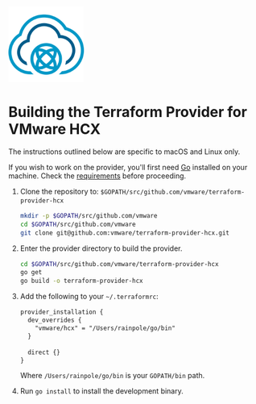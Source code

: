 <!--
© Broadcom. All Rights Reserved.
The term “Broadcom” refers to Broadcom Inc. and/or its subsidiaries.
SPDX-License-Identifier: MPL-2.0
-->

<!-- markdownlint-disable first-line-h1 no-inline-html -->

<img src="images/icon-color.svg" alt="VMware HCX" width="150">

# Building the Terraform Provider for VMware HCX

The instructions outlined below are specific to macOS and Linux only.

If you wish to work on the provider, you'll first need [Go][golang-install] installed on your
machine. Check the [requirements][requirements] before proceeding.

1. Clone the repository to: `$GOPATH/src/github.com/vmware/terraform-provider-hcx`

   ```sh
   mkdir -p $GOPATH/src/github.com/vmware
   cd $GOPATH/src/github.com/vmware
   git clone git@github.com:vmware/terraform-provider-hcx.git
   ```

2. Enter the provider directory to build the provider.

   ```sh
   cd $GOPATH/src/github.com/vmware/terraform-provider-hcx
   go get
   go build -o terraform-provider-hcx
   ```

3. Add the following to your `~/.terraformrc`:

   ```hcl
   provider_installation {
     dev_overrides {
       "vmware/hcx" = "/Users/rainpole/go/bin"
     }

     direct {}
   }
   ```

   Where `/Users/rainpole/go/bin` is your `GOPATH/bin` path.

4. Run `go install` to install the development binary.

[golang-install]: https://golang.org/doc/install
[requirements]: https://github.com/vmware/terraform-provider-hcx#requirements